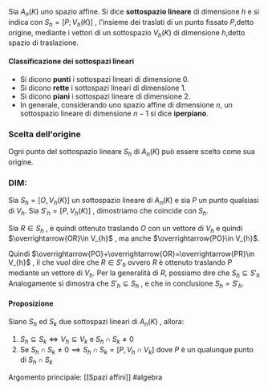 Sia $A_{n}(K)$ uno spazio affine.
Si dice **sottospazio lineare** di dimensione $h$ e si indica con $S_{h}=[P;V_{h}(K)]$ , l'insieme dei traslati di un punto fissato $P$,detto origine, mediante i vettori di un sottospazio $V_{h}(K)$ di dimensione $h$,detto spazio di traslazione.

#### Classificazione dei sottospazi lineari
- Si dicono **punti** i sottospazi lineari di dimensione $0$.
- Si dicono **rette** i sottospazi lineari di dimensione $1$.
- Si dicono **piani** i sottospazi lineare di dimensione $2$.
- In generale, considerando uno spazio affine di dimensione $n$, un sottospazio lineare di dimensione $n-1$ si dice **iperpiano**.


### Scelta dell'origine
Ogni punto del sottospazio lineare $S_{h}$ di $A_{n}(K)$ può essere scelto come sua origine.

### DIM:
Sia $S_{h}=[O,V_{h}(K)]$ un sottospazio lineare di $A_{n}(K)$ e sia $P$ un punto qualsiasi di $V_{h}$.
Sia $S'_{h}=[P,V_{h}(K)]$ , dimostriamo che coincide con $S_{h}$.

Sia $R\in S_{h}$  , è quindi ottenuto traslando $O$ con un vettore di $V_{h}$ e quindi $\overrightarrow{OR}\in V_{h}$ , ma anche  $\overrightarrow{PO}\in V_{h}$.

Quindi $\overrightarrow{PO}+\overrightarrow{OR}=\overrightarrow{PR}\in V_{h}$ , il che vuol dire che $R\in S'_{h}$ ovvero $R$ è ottenuto traslando $P$ mediante un vettore di $V_{h}$.
Per la generalità di $R$, possiamo dire che $S_{h}\subseteq S'_{h}$ 
Analogamente si dimostra che $S'_{h}\subseteq S_{h}$ , e che in conclusione $S_{h}=S'_{h}$.


#### Proposizione
Siano $S_{h}$ ed $S_{k}$ due sottospazi lineari di $A_{n}(K)$ , allora:
1) $S_{h}\subseteq S_{k}\iff V_{h}\subseteq V_{k}$ e $S_{h}\cap S_{k}\neq 0$ 
2) Se $S_{h}\cap S_{k}\neq 0\implies S_{h}\cap S_{k}= [P,V_{h}\cap V_{k}]$ dove $P$ è un qualunque punto di $S_{h}\cap S_{k}$


Argomento principale: [[Spazi affini]]
#algebra 